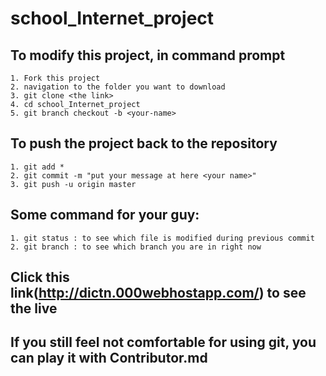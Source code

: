 # school_Internet_project

## To modify this project, in command prompt
```
1. Fork this project
2. navigation to the folder you want to download
3. git clone <the link>
4. cd school_Internet_project
5. git branch checkout -b <your-name>
```


## To push the project back to the repository
```
1. git add *
2. git commit -m "put your message at here <your name>"
3. git push -u origin master
```


## Some command for your guy:
```
1. git status : to see which file is modified during previous commit
2. git branch : to see which branch you are in right now
```

## Click this link(http://dictn.000webhostapp.com/) to see the live

## If you still feel not comfortable for using git, you can play it with Contributor.md


